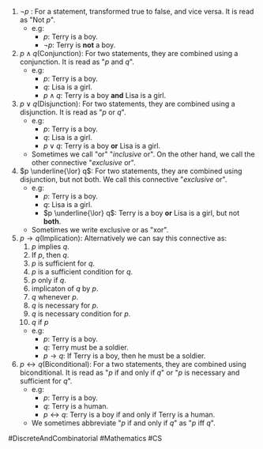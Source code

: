 1. $\neg p$ : For a statement, transformed true to false, and vice versa. It is read as "Not $p$".
	- e.g: 
		- $p$: Terry is a boy. 
		- $\neg p$: Terry is **not** a boy.
2. $p \land q$(Conjunction): For two statements, they are combined using a conjunction. It is read as "$p$ and $q$".
	- e.g:
		- $p$: Terry is a boy.  
		- $q$: Lisa is a girl. 
		- $p \land q$: Terry is a boy **and** Lisa is a girl.
3. $p \lor q$(Disjunction): For two statements, they are combined using a disjunction. It is read as "$p$ or $q$".
	- e.g:
		- $p$: Terry is a boy.
		- $q$: Lisa is a girl.
		- $p \lor q$: Terry is a boy **or** Lisa is a girl.
	- Sometimes we call "or" "*inclusive* or". On the other hand, we call the other connective "*exclusive* or".
4. $p \underline{\lor} q$: For two statements, they are combined using disjunction, but not both. We call this connective "*exclusive* or".
	- e.g:
		- $p$: Terry is a boy.
		- $q$: Lisa is a girl.
		- $p \underline{\lor} q$: Terry is a boy **or** Lisa is a girl, but not **both**.
	- Sometimes we write exclusive or as "xor".
5. $p \rightarrow q$(Implication):  Alternatively we can say this connective as:
	1) $p$ implies $q$.
	2) If $p$, then $q$.
	3) $p$ is sufficient for $q$.
	4) $p$ is a sufficient condition for $q$.
	5) $p$ only if $q$.
	6) implicaton of $q$ by $p$.
	7) $q$ whenever $p$.
	8) $q$ is necessary for $p$.
	9) $q$ is necessary condition for $p$.
	10) $q$ if $p$
	- e.g: 
		- $p$: Terry is a boy.
		- $q$: Terry must be a soldier.
		- $p \rightarrow q$: If Terry is a boy, then he must be a soldier.
6. $p \leftrightarrow q$(Biconditional): For a two statements, they are combined using biconditional. It is read as "$p$ if and only if $q$" or "$p$ is necessary and sufficient for $q$".
	- e.g: 
		- $p$: Terry is a boy.
		- $q$: Terry is a human.
		- $p \leftrightarrow q$: Terry is a boy if and only if Terry is a human.
	- We sometimes abbreviate "$p$ if and only if $q$" as "$p$ iff $q$".

#DiscreteAndCombinatorial #Mathematics #CS 